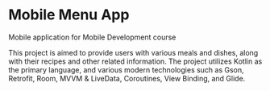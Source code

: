 # Mobile Menu App
 Mobile application for Mobile Development course

This project is aimed to provide users with various meals and dishes, along with their recipes and other related information. The project utilizes Kotlin as the primary language, and various modern technologies such as Gson, Retrofit, Room, MVVM & LiveData, Coroutines, View Binding, and Glide.